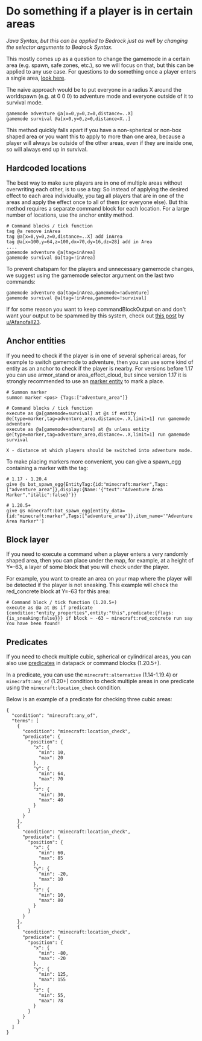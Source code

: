 # Do something if a player is in certain areas

_Java Syntax, but this can be applied to Bedrock just as well by changing the selector arguments to Bedrock Syntax._

This mostly comes up as a question to change the gamemode in a certain area (e.g. spawn, safe zones, etc.), so we will focus on that, but this can be applied to any use case. For questions to do something once a player enters a single area, [look here](/wiki/questions/runonce).

The naive approach would be to put everyone in a radius X around the worldspawn (e.g. at 0 0 0) to adventure mode and everyone outside of it to survival mode.

    gamemode adventure @a[x=0,y=0,z=0,distance=..X]
    gamemode survival @a[x=0,y=0,z=0,distance=X..]

This method quickly falls apart if you have a non-spherical or non-box shaped area or you want this to apply to more than one area, because a player will always be outside of the other areas, even if they are inside one, so will always end up in survival.

## Hardcoded locations

The best way to make sure players are in one of multiple areas without overwriting each other, is to use a tag: So instead of applying the desired effect to each area individually, you tag all players that are in one of the areas and apply the effect once to all of them (or everyone else). But this method requires a separate command block for each location. For a large number of locations, use the anchor entity method.

    # Command blocks / tick function
    tag @a remove inArea
    tag @a[x=0,y=0,z=0,distance=..X] add inArea
    tag @a[x=100,y=64,z=100,dx=70,dy=16,dz=28] add in Area
    ....
    gamemode adventure @a[tag=inArea]
    gamemode survival @a[tag=!inArea]

To prevent chatspam for the players and unnecessary gamemode changes, we suggest using the gamemode selector argument on the last two commands:

    gamemode adventure @a[tag=inArea,gamemode=!adventure]
    gamemode survival @a[tag=!inArea,gamemode=!survival]

If for some reason you want to keep commandBlockOutput on and don't want your output to be spammed by this system, check out [this post](https://www.reddit.com/r/MinecraftCommands/comments/mw11xm/do_something_to_players_in_multiple_specific) by [u/Afanofall23](https://www.reddit.com/u/Afanofall23).

## Anchor entities

If you need to check if the player is in one of several spherical areas, for example to switch gamemode to adventure, then you can use some kind of entity as an anchor to check if the player is nearby. For versions before 1.17 you can use armor_stand or area_effect_cloud, but since version 1.17 it is strongly recommended to use an [marker entity](https://minecraft.wiki/w/Marker) to mark a place.

    # Summon marker
    summon marker <pos> {Tags:["adventure_area"]}
    
    # Command blocks / tick function
    execute as @a[gamemode=survival] at @s if entity @e[type=marker,tag=adventure_area,distance=..X,limit=1] run gamemode adventure
    execute as @a[gamemode=adventure] at @s unless entity @e[type=marker,tag=adventure_area,distance=..X,limit=1] run gamemode survival
    
`X - distance at which players should be switched into adventure mode.`

To make placing markers more convenient, you can give a spawn_egg containing a marker with the tag:

    # 1.17 - 1.20.4
    give @s bat_spawn_egg{EntityTag:{id:"minecraft:marker",Tags:["adventure_area"]},display:{Name:'{"text":"Adventure Area Marker","italic":false}'}}
    
    # 1.20.5+
    give @s minecraft:bat_spawn_egg[entity_data={id:"minecraft:marker",Tags:["adventure_area"]},item_name='"Adventure Area Marker"']

## Block layer

If you need to execute a command when a player enters a very randomly shaped area, then you can place under the map, for example, at a height of Y=-63, a layer of some block that you will check under the player.

For example, you want to create an area on your map where the player will be detected if the player is not sneaking. This example will check the red_concrete block at Y=-63 for this area:

    # Command block / tick function (1.20.5+)
    execute as @a at @s if predicate {condition:"entity_properties",entity:"this",predicate:{flags:{is_sneaking:false}}} if block ~ -63 ~ minecraft:red_concrete run say You have been found!

## Predicates

If you need to check multiple cubic, spherical or cylindrical areas, you can also use [predicates](https://minecraft.wiki/w/Predicate) in datapack or command blocks (1.20.5+).

In a predicate, you can use the `minecraft:alternative` (1.14-1.19.4) or `minecraft:any_of` (1.20+) condition to check multiple areas in one predicate using the `minecraft:location_check` condition.

Below is an example of a predicate for checking three cubic areas:

    {
      "condition": "minecraft:any_of",
      "terms": [
        {
          "condition": "minecraft:location_check",
          "predicate": {
            "position": {
              "x": {
                "min": 10,
                "max": 20
              },
              "y": {
                "min": 64,
                "max": 70
              },
              "z": {
                "min": 30,
                "max": 40
              }
            }
          }
        },
        {
          "condition": "minecraft:location_check",
          "predicate": {
            "position": {
              "x": {
                "min": 60,
                "max": 85
              },
              "y": {
                "min": -20,
                "max": 10
              },
              "z": {
                "min": 10,
                "max": 80
              }
            }
          }
        },
        {
          "condition": "minecraft:location_check",
          "predicate": {
            "position": {
              "x": {
                "min": -80,
                "max": -20
              },
              "y": {
                "min": 125,
                "max": 155
              },
              "z": {
                "min": 55,
                "max": 78
              }
            }
          }
        }
      ]
    }
